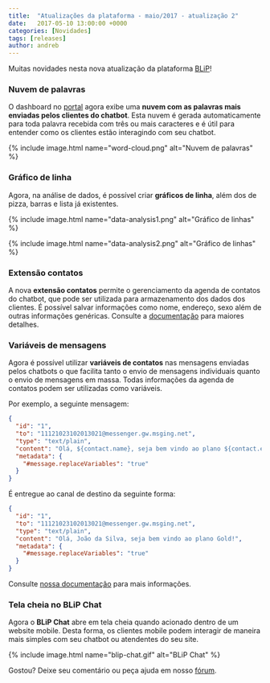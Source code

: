 ```yaml
---
title:  "Atualizações da plataforma - maio/2017 - atualização 2"
date:   2017-05-10 13:00:00 +0000
categories: [Novidades]
tags: [releases]
author: andreb
---
```


Muitas novidades nesta nova atualização da plataforma [BLiP](https://blip.ai)!

<!--preview-->

### Nuvem de palavras

O dashboard no [portal](https://blip.ai) agora exibe uma **nuvem com as palavras mais enviadas pelos clientes do chatbot**. Esta nuvem é gerada automaticamente para toda palavra recebida com três ou mais caracteres e é útil para entender como os clientes estão interagindo com seu chatbot.

{% include image.html name="word-cloud.png" alt="Nuvem de palavras" %}

### Gráfico de linha

Agora, na análise de dados, é possível criar **gráficos de linha**, além dos de pizza, barras e lista já existentes.

{% include image.html name="data-analysis1.png" alt="Gráfico de linhas" %}

{% include image.html name="data-analysis2.png" alt="Gráfico de linhas" %}

### Extensão contatos

A nova **extensão contatos** permite o gerenciamento da agenda de contatos do chatbot, que pode ser utilizada para armazenamento dos dados dos clientes. É possível salvar informações como nome, endereço, sexo além de outras informações genéricas. Consulte a [documentação](https://portal.blip.ai/#/docs/extensions/contacts) para maiores detalhes.

### Variáveis de mensagens

Agora é possível utilizar **variáveis de contatos** nas mensagens enviadas pelos chatbots o que facilita tanto o envio de mensagens individuais quanto o envio de mensagens em massa. Todas informações da agenda de contatos podem ser utilizadas como variáveis. 

Por exemplo, a seguinte mensagem:

```json
{  
  "id": "1",
  "to": "11121023102013021@messenger.gw.msging.net",
  "type": "text/plain",
  "content": "Olá, ${contact.name}, seja bem vindo ao plano ${contact.extras.plan}!",
  "metadata": {
    "#message.replaceVariables": "true"
  }
}
```

É entregue ao canal de destino da seguinte forma:
```json
{  
  "id": "1",
  "to": "11121023102013021@messenger.gw.msging.net",
  "type": "text/plain",
  "content": "Olá, João da Silva, seja bem vindo ao plano Gold!",
  "metadata": {
    "#message.replaceVariables": "true"
  }
}
```
Consulte [nossa documentação](https://portal.blip.ai/#/docs/extensions/contacts#substitui%C3%A7%C3%A3o-de-vari%C3%A1veis-das-mensagens) para mais informações.

### Tela cheia no BLiP Chat

Agora o **BLiP Chat** abre em tela cheia quando acionado dentro de um website mobile. Desta forma, os clientes mobile podem interagir de maneira mais simples com seu chatbot ou atendentes do seu site.

{% include image.html name="blip-chat.gif" alt="BLiP Chat" %}

Gostou? Deixe seu comentário ou peça ajuda em nosso [fórum](https://forum.blip.ai).
